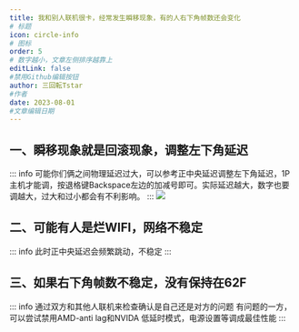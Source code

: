 ```yaml
---
title: 我和别人联机很卡，经常发生瞬移现象，有的人右下角帧数还会变化
# 标题
icon: circle-info
# 图标
order: 5
# 数字越小，文章左侧排序越靠上
editLink: false
#禁用Github编辑按钮
author: 三回転Tstar
#作者
date: 2023-08-01
#文章编辑日期
---
```


## **一、瞬移现象就是回滚现象，调整左下角延迟**
::: info
可能你们俩之间物理延迟过大，可以参考正中央延迟调整左下角延迟，1P主机才能调，按退格键Backspace左边的加减号即可。实际延迟越大，数字也要调越大，过大和过小都会有不利影响。
:::
![](https://bu.dusays.com/2023/08/20/64e21a3d99a98.png)

## **二、可能有人是烂WIFI，网络不稳定**

::: info
此时正中央延迟会频繁跳动，不稳定
:::

## **三、如果右下角帧数不稳定，没有保持在62F**

::: info
通过双方和其他人联机来检查确认是自己还是对方的问题
有问题的一方，可以尝试禁用AMD-anti lag和NVIDA 低延时模式，电源设置等调成最佳性能
:::
